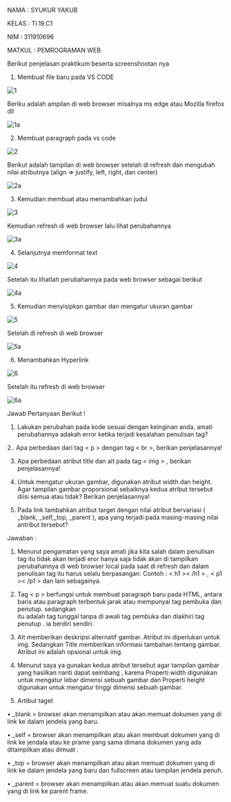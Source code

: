 NAMA   : SYUKUR YAKUB

KELAS  : TI.19.C1

NIM    : 311910696

MATKUL : PEMROGRAMAN WEB


Berikut penjelasan praktikum beserta screenshootan nya 

1.	Membuat file baru pada VS CODE 

![1](https://user-images.githubusercontent.com/56242226/113467799-9ced2500-946f-11eb-9a80-9a8b4ba50fdc.PNG)

Beriku adalah ampilan di web browser misalnya ms edge atau Mozilla firefox dll

![1a](https://user-images.githubusercontent.com/56242226/113468550-f73ab580-9470-11eb-943d-201fabfe9dab.PNG)

2.	Membuat paragraph pada vs code 

![2](https://user-images.githubusercontent.com/56242226/113468916-7fba5580-9473-11eb-9e39-a8a4278a7ab9.PNG)

Berikut adalah tampilan di web browser setelah di refresh dan mengubah nilai atributnya (align => justify, left, right, dan center)

![2a](https://user-images.githubusercontent.com/56242226/113468952-cd36c280-9473-11eb-97c9-dfc72b798a4e.PNG)

3. Kemudian membuat atau menambahkan judul 
 
![3](https://user-images.githubusercontent.com/56242226/113469040-8eedd300-9474-11eb-8eba-e4d0e75dac13.PNG)

Kemudian refresh di web browser lalu lihat perubahannya 

![3a](https://user-images.githubusercontent.com/56242226/113469105-1c312780-9475-11eb-868e-89596d5c830c.PNG)

4.	Selanjutnya memformat text 

![4](https://user-images.githubusercontent.com/56242226/113469142-7b8f3780-9475-11eb-9e88-2e4085f230cc.PNG)

Setelah itu lihatlah perubahannya pada web browser sebagai berikut 

![4a](https://user-images.githubusercontent.com/56242226/113469211-1851d500-9476-11eb-94e5-ab6204230531.PNG)

5.	Kemudian menyisipkan gambar dan mengatur ukuran gambar 


![5](https://user-images.githubusercontent.com/56242226/113469260-72529a80-9476-11eb-81a1-cada0475b70b.PNG)

Setelah di refresh di web browser 

![5a](https://user-images.githubusercontent.com/56242226/113469322-df663000-9476-11eb-9d21-9b8cf4648640.PNG)

6.	Menambahkan Hyperlink 

![6](https://user-images.githubusercontent.com/56242226/113469385-4ab00200-9477-11eb-9400-d1d15a76d00c.PNG)

Setelah itu refresh di web browser 

![6a](https://user-images.githubusercontent.com/56242226/113469439-9cf12300-9477-11eb-9333-9a049d5f8ce4.PNG)


Jawab Pertanyaan Berikut !

1.	Lakukan perubahan pada kode sesuai dengan keinginan anda, amati perubahannya adakah error ketika terjadi kesalahan penulisan tag?

2..	Apa perbedaan dari tag < p > dengan tag < br >, berikan penjelasannya!

3.	Apa perbedaan atribut title dan alt pada tag < img > , berikan penjelasannya!

4.	Untuk mengatur ukuran gambar, digunakan atribut width dan height. Agar tampilan gambar proporsional sebaiknya kedua atribut tersebut diisi semua atau tidak? Berikan penjelasannya!
 
5.	Pada link tambahkan atribut target dengan nilai atribut bervariasi ( _blank, _self,_top, _parent ), apa yang terjadi pada masing-masing nilai antribut tersebut?

Jawaban :

1.	Menurut pengamatan yang saya amati jika kita salah dalam penulisan tag itu tidak akan terjadi eror hanya saja tidak akan  di tampilkan perubahannya di web browser local pada saat di refresh dan dalam penulisan tag itu harus selalu berpasangan. Contoh : < h1 >< /h1 > , < p1 >< /p1 > dan lain sebagainya.

2.	Tag < p > berfungsi untuk membuat paragraph baru pada HTML, antara baris atau paragraph terbentuk jarak atau mempunyai tag pembuka dan penutup. sedangkan <br> itu adalah tag tunggal tanpa di awali tag pembuka dan diakhiri tag penutup . ia berdiri sendiri.

3.	Alt  memberikan deskripsi alternatif gambar. Atribut ini diperlukan untuk img. Sedangkan Title memberikan informasi tambahan tentang gambar. Atribut ini adalah opsional untuk img.

4.	Menurut saya ya gunakan kedua atribut tersebut agar tampilan gambar yang hasilkan nanti dapat seimbang , karena Properti width digunakan untuk mengatur lebar dimensi sebuah gambar dan Properti height digunakan untuk mengatur tinggi dimensi sebuah gambar.

5.	Artibut taget
 
•	_blank = browser akan menampilkan atau akan memuat dokumen yang di link ke dalam jendela yang baru.

•	_self = browser akan menampilkan atau akan membuat dokumen yang di link ke jendala atau ke prame yang sama dimana dokumen yang ada ditampilkan atau dimuat .

•	_top =  browser akan menampilkan atau akan memuat dokumen yang di link ke dalam jendela yang baru dan fullscreen atau tampilan jendela penuh.

•	_parent = browser akan menampilkan atau akan memuat suatu dokumen yang di link ke parent frame.	












